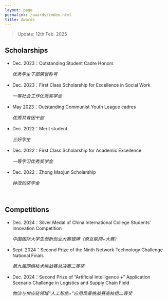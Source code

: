 ```yaml
---
layout: page
permalink: /awards/index.html
title: Awards
---
```


> Update: 12th Feb. 2025

## Scholarships

- Dec. 2023：Outstanding Student Cadre Honors

  *优秀学生干部荣誉称号*

- Dec. 2023：First Class Scholarship for Excellence in Social Work

  *一等社会工作优秀奖学金*

- May 2023：Outstanding Communist Youth League cadres

  *优秀共青团干部*

- Dec. 2022：Merit student

  *三好学生*

- Dec. 2022：First Class Scholarship for Academic Excellence

  *一等学习优秀奖学金*

- Dec. 2022：Zhong Maojun Scholarship

  *钟茂钧奖学金*

  <br>

## Competitions

- Dec. 2024：Silver Medal of China International College Students’ Innovation Competition

  *中国国际大学生创新创业大赛银牌（原互联网+大赛）*

- Sept. 2024：Second Prize of the Ninth Network Technology Challenge National Finals

  *第九届网络技术挑战赛总决赛二等奖*

- Dec. 2024：Second Prize of “Artificial Intelligence +” Application Scenario Challenge in Logistics and Supply Chain Field

  *物流与供应链领域“人工智能+”应用场景挑战赛高校组二等奖*

<br>
